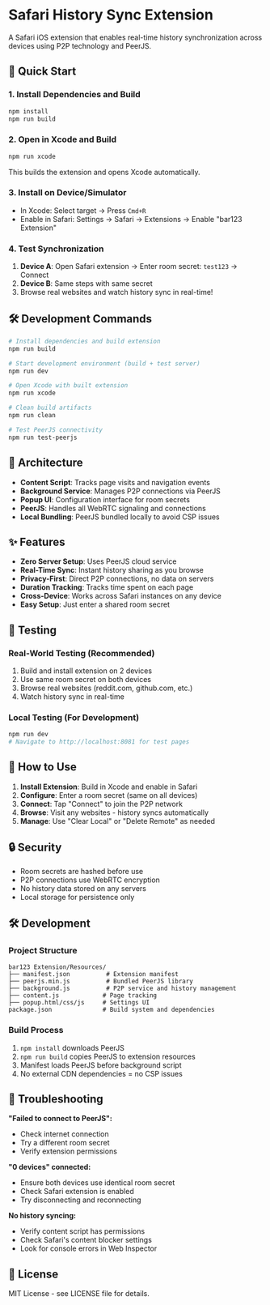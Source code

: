# Safari History Sync Extension

A Safari iOS extension that enables real-time history synchronization across devices using P2P technology and PeerJS.

## 🚀 Quick Start

### 1. Install Dependencies and Build
```bash
npm install
npm run build
```

### 2. Open in Xcode and Build
```bash
npm run xcode
```
This builds the extension and opens Xcode automatically.

### 3. Install on Device/Simulator
- In Xcode: Select target → Press `Cmd+R`
- Enable in Safari: Settings → Safari → Extensions → Enable "bar123 Extension"

### 4. Test Synchronization
1. **Device A**: Open Safari extension → Enter room secret: `test123` → Connect
2. **Device B**: Same steps with same secret
3. Browse real websites and watch history sync in real-time!

## 🛠️ Development Commands

```bash
# Install dependencies and build extension
npm run build

# Start development environment (build + test server)
npm run dev

# Open Xcode with built extension
npm run xcode

# Clean build artifacts
npm run clean

# Test PeerJS connectivity
npm run test-peerjs
```

## 🔧 Architecture

- **Content Script**: Tracks page visits and navigation events
- **Background Service**: Manages P2P connections via PeerJS
- **Popup UI**: Configuration interface for room secrets
- **PeerJS**: Handles all WebRTC signaling and connections
- **Local Bundling**: PeerJS bundled locally to avoid CSP issues

## ✨ Features

- **Zero Server Setup**: Uses PeerJS cloud service
- **Real-Time Sync**: Instant history sharing as you browse
- **Privacy-First**: Direct P2P connections, no data on servers
- **Duration Tracking**: Tracks time spent on each page
- **Cross-Device**: Works across Safari instances on any device
- **Easy Setup**: Just enter a shared room secret

## 🧪 Testing

### Real-World Testing (Recommended)
1. Build and install extension on 2 devices
2. Use same room secret on both devices
3. Browse real websites (reddit.com, github.com, etc.)
4. Watch history sync in real-time

### Local Testing (For Development)
```bash
npm run dev
# Navigate to http://localhost:8081 for test pages
```

## 📱 How to Use

1. **Install Extension**: Build in Xcode and enable in Safari
2. **Configure**: Enter a room secret (same on all devices)
3. **Connect**: Tap "Connect" to join the P2P network
4. **Browse**: Visit any websites - history syncs automatically
5. **Manage**: Use "Clear Local" or "Delete Remote" as needed

## 🔒 Security

- Room secrets are hashed before use
- P2P connections use WebRTC encryption
- No history data stored on any servers
- Local storage for persistence only

## 🛠️ Development

### Project Structure
```
bar123 Extension/Resources/
├── manifest.json          # Extension manifest
├── peerjs.min.js          # Bundled PeerJS library
├── background.js          # P2P service and history management
├── content.js            # Page tracking
├── popup.html/css/js     # Settings UI
package.json              # Build system and dependencies
```

### Build Process
1. `npm install` downloads PeerJS
2. `npm run build` copies PeerJS to extension resources
3. Manifest loads PeerJS before background script
4. No external CDN dependencies = no CSP issues

## 🐛 Troubleshooting

**"Failed to connect to PeerJS":**
- Check internet connection
- Try a different room secret
- Verify extension permissions

**"0 devices" connected:**
- Ensure both devices use identical room secret
- Check Safari extension is enabled
- Try disconnecting and reconnecting

**No history syncing:**
- Verify content script has permissions
- Check Safari's content blocker settings
- Look for console errors in Web Inspector

## 📝 License

MIT License - see LICENSE file for details.